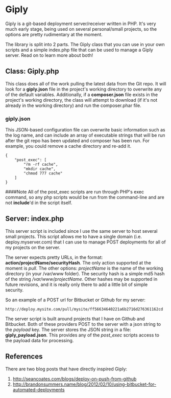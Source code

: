 Giply
=====

Giply is a git-based deployment server/receiver written in PHP. It's very much early stage, being used on several
personal/small projects, so the options are pretty rudimentary at the moment.

The library is split into 2 parts. The Giply class that you can use in your own scripts and a simple index.php file
that can be used to manage a Giply server. Read on to learn more about both!

Class: Giply.php
----------------

This class does all of the work pulling the latest data from the Git repo. It will look for a __giply.json__ file in the
project's working directory to overwrite any of the default variables. Additionally, if a __composer.json__ file exists
in the project's working directory, the class will attempt to download (if it's not already in the working directory)
and run the composer.phar file.

### giply.json
This JSON-based configuration file can overwrite basic information such as the log name, and can include an array
of executable strings that will be run after the git repo has been updated and composer has been run. For example,
you could remove a cache directory and re-add it.

    {
        "post_exec": [
            "rm -rf cache",
            "mkdir cache",
            "chmod 777 cache"
        ]
    }

####Note
All of the post_exec scripts are run through PHP's exec command, so any php scripts would be run from the command-line and
are not **include**'d in the script itself.

Server: index.php
-----------------

This server script is included since I use the same server to host several small projects. This script allows me to
have a single domain (i.e. deploy.myserver.com) that I can use to manage POST deployments for all of my projects on the
server.

The server expects pretty URLs, in the format: __action/projectName/securityHash__. The only action supported at the moment
is _pull_. The other options: _projectName_ is the name of the working directory (in your /var/www folder). The security
hash is a simple md5 hash of the string _/var/www/projectName_. Other hashes may be supported in future revisions, and
it is really only there to add a little bit of simple security.

So an example of a POST url for Bitbucket or Github for my server:

    http://deploy.mysite.com/pull/mysite/ff56634640221a6b2716d276361162cd

The server script is built around projects that I have on Github and Bitbucket. Both of these providers POST to the server
with a json string to the _payload_ key. The server stores the JSON string in a file: **giply_payload.json**. This provides
any of the *post_exec* scripts access to the payload data for processing.


References
----------

There are two blog posts that have directly inspired Giply:

 1. http://seancoates.com/blogs/deploy-on-push-from-github
 2. http://brandonsummers.name/blog/2012/02/10/using-bitbucket-for-automated-deployments